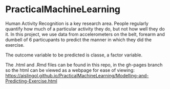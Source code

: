 # PracticalMachineLearning

Human Activity Recognition is a key research area. People regularly quantify how much of a particular activity they do, but not how well they do it. In this project, we use data from accelerometers on the belt, forearm and dumbell of 6 particupants to predict the manner in which they did the exercise.

The outcome variable to be predicted is classe, a factor variable.

The .html and .Rmd files can be found in this repo, in the gh-pages branch so the html can be viewed as a webpage for ease of viewing: https://aislingol.github.io/PracticalMachineLearning/Modelling-and-Predicting-Exercise.html
